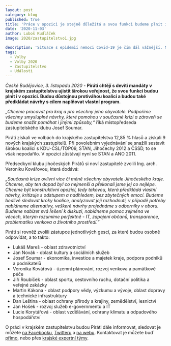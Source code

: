 ```yaml
---
layout: post
category: blog
published: true
title: 'Práce v opozici je stejně důležitá a svou funkci budeme plnit i tam, pomůžeme také v současné krizi, říkají Jihočeští Piráti'
date: '2020-11-03'
author: Luboš Kudláček
image: 2020/zastupitelstvo1.jpg

description: 'Situace s epidemií nemoci Covid-19 je čím dál vážnější. Nemocných čím dál rychleji přibývá, lůžka v nemocnicích se plní a nejhorší je, že v současné době příliš nevidíme na konec.'
tags:
  - Volby
  - Volby 2020
  - Zastupitelstvo
  - Události
---
```

*České Budějovice, 3. listopadu 2020 -* **Piráti chtějí s devíti mandáty v krajském zastupitelstvu ujistit širokou veřejnost, že svou funkci budou plnit i v opozici. 
Budou důstojnou protiváhou koalici a budou také předkládat návrhy s cílem naplňovat vlastní program.**

*„Chceme pracovat pro kraj a pro všechny jeho obyvatele. Podpoříme všechny smysluplné návrhy, které pomohou v současné krizi a 
zároveň se budeme snažit pomáhat i jinými způsoby,“* říká místopředseda zastupitelského klubu Josef Soumar.

Piráti získali ve volbách do krajského zastupitelstva 12,85 % hlasů a získali 9 nových krajských zastupitelů. Při povolebním vyjednávání 
se snažili sestavit širokou koalici s KDU-ČSL/TOP09, STAN, Jihočechy 2012 a ČSSD, to se však nepodařilo. V opozici zůstávají nyní se STAN a ANO 2011.

Předsedkyní klubu jihočeských Pirátů si noví zastupitelé zvolili Ing. arch. Veroniku Kovářovou, která dodává:

*„Současná krize ovlivní více či méně všechny obyvatele Jihočeského kraje. Chceme, aby ten dopad byl co nejmenší a 
překonali jsme jej co nejlépe. Chceme být konstruktivní opozicí, tedy takovou, která předkládá vlastní návrhy, kritizuje 
s odstupem a nadhledem, bez zbytečných emocí. Budeme bedlivě sledovat kroky koalice, analyzovat její rozhodnutí, v případě 
potřeby nabídneme alternativy, veškeré návrhy projednáme s odborníky v oboru. Budeme nabízet svá řešení k diskuzi, nabídneme pomoc 
zejména ve věcech, kterým rozumíme perfektně - IT, zapojení občanů, transparence, problematiku venkova a životního prostředí.”* 

Piráti si rovněž zvolili zástupce jednotlivých gescí, za které budou osobně odpovídat, a to takto:

  - Lukáš Mareš - oblast zdravotnictví
  - Jan Novák - oblast kultury a sociálních služeb
  - Josef Soumar - ekonomika, investice a majetek kraje, podpora podniků a podnikatelů
  - Veronika Kovářová - územní plánování, rozvoj venkova a památkové péče
  - Jiří Roubíček - oblast sportu, cestovního ruchu, dotační politika a veřejné zakázky
  - Martin Kákona - oblast podpory vědy, výzkumu a vývoje, oblast dopravy a technické infrastruktury
  - Dan Leština - oblast ochrany přírody a krajiny, zemědělství, lesnictví
  - Jan Hošek - rozvoj služeb e-governmentu a IT
  - Lucie Korytářová - oblast vzdělávání, ochrany klimatu a odpadového hospodářství 

O práci v krajském zastupitelstvu budou Piráti dále informovat, sledovat je můžete 
[na Facebooku](https://www.facebook.com/pirati.jck), 
[Twitteru](https://twitter.com/PiratiJcK) a 
[na webu](https://jihocesky.pirati.cz/). Kontaktovat je můžete buď [přímo](https://jihocesky.pirati.cz/lide/), 
nebo přes [krajské expertní týmy](https://jihocesky.pirati.cz/pripoj-se/).   

